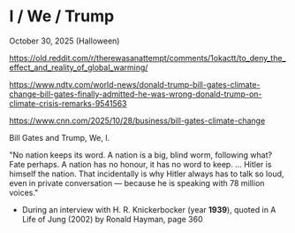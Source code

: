 # I / We / Trump

October 30, 2025 (Halloween)

https://old.reddit.com/r/therewasanattempt/comments/1okactt/to_deny_the_effect_and_reality_of_global_warming/

https://www.ndtv.com/world-news/donald-trump-bill-gates-climate-change-bill-gates-finally-admitted-he-was-wrong-donald-trump-on-climate-crisis-remarks-9541563

https://www.cnn.com/2025/10/28/business/bill-gates-climate-change


Bill Gates and Trump, We, I.

"No nation keeps its word. A nation is a big, blind worm, following what? Fate perhaps. A nation has no honour, it has no word to keep. ... Hitler is himself the nation. That incidentally is why Hitler always has to talk so loud, even in private conversation — because he is speaking with 78 million voices."
- During an interview with H. R. Knickerbocker (year **1939**), quoted in A Life of Jung (2002) by Ronald Hayman, page 360
